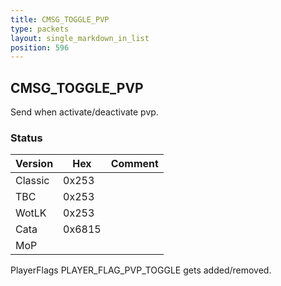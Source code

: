```yaml
---
title: CMSG_TOGGLE_PVP
type: packets
layout: single_markdown_in_list
position: 596
---
```


## CMSG_TOGGLE_PVP

Send when activate/deactivate pvp.

### Status

Version    | Hex        | Comment
---------- | ---------- | ---------- 
Classic    | 0x253      |
TBC        | 0x253      |
WotLK      | 0x253      |
Cata       | 0x6815     |
MoP        |            |

PlayerFlags PLAYER_FLAG_PVP_TOGGLE gets added/removed.